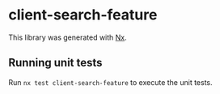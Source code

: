 # client-search-feature

This library was generated with [Nx](https://nx.dev).

## Running unit tests

Run `nx test client-search-feature` to execute the unit tests.

